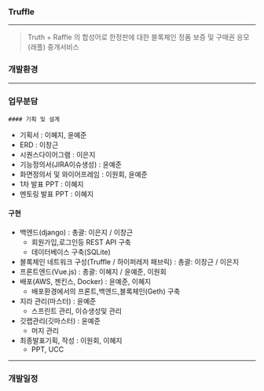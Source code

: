 ### Truffle

---

> Truth + Raffle 의 합성어로 한정판에 대한 블록체인 정품 보증 및 구매권 응모(래플) 중개서비스



### 개발환경

---

### 업무분담

	#### 기획 및 설계

- 기획서 : 이혜지, 윤예준
- ERD : 이창근
- 시퀀스다이어그램 : 이은지
- 기능정의서(JIRA이슈생성) : 윤예준
- 화면정의서 및 와이어프레임 : 이원회, 윤예준
- 1차 발표 PPT : 이혜지
- 멘토링 발표 PPT : 이혜지

#### 구현

- 백엔드(django) : 총괄: 이은지 / 이창근
  - 회원가입,로그인등 REST API 구축
  - 데이터베이스 구축(SQLite)
- 블록체인 네트워크 구성(Truffle / 하이퍼레저 패브릭) : 총괄: 이창근 / 이은지
- 프론트엔드(Vue.js) : 총괄: 이혜지 / 윤예준, 이원회
- 배포(AWS, 젠킨스, Docker) : 윤예준, 이혜지
  - 배포환경에서의 프론트,백엔드,블록체인(Geth) 구축
- 지라 관리(마스터) : 윤예준
  - 스프린트 관리, 이슈생성및 관리
- 깃랩관리(깃마스터) : 윤예준
  - 머지 관리
- 최종발표기획, 작성 : 이원회, 이혜지
  - PPT, UCC

---

### 개발일정

